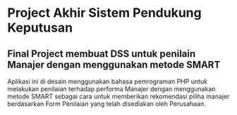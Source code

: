 
Project Akhir Sistem Pendukung Keputusan
==
Final Project membuat DSS untuk penilain Manajer dengan menggunakan metode SMART
--
Aplikasi ini di desain menggunakan bahasa pemrograman PHP untuk melakukan penilaian terhadap performa Manajer
dengan menggunakan metode SMART sebagai cara untuk memberikan rekomendasi piliha manajer berdasarkan 
Form Penilaian yang telah disediakan oleh Perusahaan.

